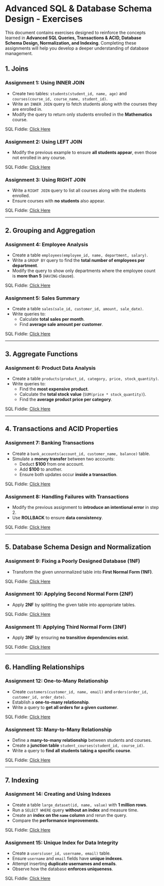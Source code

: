 # Advanced SQL & Database Schema Design - Exercises

This document contains exercises designed to reinforce the concepts learned in **Advanced SQL Queries, Transactions & ACID, Database Schema Design, Normalization, and Indexing**. Completing these assignments will help you develop a deeper understanding of database management.

## **1. Joins**
### **Assignment 1: Using INNER JOIN**
- Create two tables: `students(student_id, name, age)` and `courses(course_id, course_name, student_id)`.
- Write an `INNER JOIN` query to fetch students along with the courses they are enrolled in.
- Modify the query to return only students enrolled in the **Mathematics** course.

SQL Fiddle: [Click Here](https://sqlfiddle.com/postgresql/online-compiler?id=60b7f8e6-4792-4c48-9c41-18b17989faf9)

### **Assignment 2: Using LEFT JOIN**
- Modify the previous example to ensure **all students appear**, even those not enrolled in any course.

SQL Fiddle: [Click Here](https://sqlfiddle.com/postgresql/online-compiler?id=60b7f8e6-4792-4c48-9c41-18b17989faf9)

### **Assignment 3: Using RIGHT JOIN**
- Write a `RIGHT JOIN` query to list all courses along with the students enrolled.
- Ensure courses with **no students** also appear.

SQL Fiddle: [Click Here](https://sqlfiddle.com/postgresql/online-compiler?id=60b7f8e6-4792-4c48-9c41-18b17989faf9)

---

## **2. Grouping and Aggregation**
### **Assignment 4: Employee Analysis**
- Create a table `employees(employee_id, name, department, salary)`.
- Write a `GROUP BY` query to find the **total number of employees per department**.
- Modify the query to show only departments where the employee count is **more than 5** (`HAVING` clause).

SQL Fiddle: [Click Here](https://sqlfiddle.com/postgresql/online-compiler?id=72c852dc-0772-4233-9e77-14d905373386)

### **Assignment 5: Sales Summary**
- Create a table `sales(sale_id, customer_id, amount, sale_date)`.
- Write queries to:
  - Calculate **total sales per month**.
  - Find **average sale amount per customer**.

SQL Fiddle: [Click Here](https://sqlfiddle.com/postgresql/online-compiler?id=d857fbe6-41ca-441e-b328-540dbf9be426)

---

## **3. Aggregate Functions**
### **Assignment 6: Product Data Analysis**
- Create a table `products(product_id, category, price, stock_quantity)`.
- Write queries to:
  - Find the **most expensive product**.
  - Calculate the **total stock value** (`SUM(price * stock_quantity)`).
  - Find the **average product price per category**.

SQL Fiddle: [Click Here](https://sqlfiddle.com/postgresql/online-compiler?id=d40fd8e4-86f3-4604-8ca5-d5003ac80bb6)

---

## **4. Transactions and ACID Properties**
### **Assignment 7: Banking Transactions**
- Create a `bank_accounts(account_id, customer_name, balance)` table.
- Simulate a **money transfer** between two accounts:
  - Deduct **$100** from one account.
  - Add **$100** to another.
  - Ensure both updates occur **inside a transaction**.

SQL Fiddle: [Click Here](https://sqlfiddle.com/postgresql/online-compiler?id=df4657cf-9336-4ae3-b802-77ea503378a9)

### **Assignment 8: Handling Failures with Transactions**
- Modify the previous assignment to **introduce an intentional error** in step 2.
- Use **ROLLBACK** to ensure **data consistency**.

SQL Fiddle: [Click Here](https://sqlfiddle.com/postgresql/online-compiler?id=df4657cf-9336-4ae3-b802-77ea503378a9)

---

## **5. Database Schema Design and Normalization**
### **Assignment 9: Fixing a Poorly Designed Database (1NF)**
- Transform the given unnormalized table into **First Normal Form (1NF)**.

SQL Fiddle: [Click Here](https://sqlfiddle.com/postgresql/online-compiler?id=dd98e3ac-81cd-4d96-95d0-2874d15ededa)

### **Assignment 10: Applying Second Normal Form (2NF)**
- Apply **2NF** by splitting the given table into appropriate tables.

SQL Fiddle: [Click Here](https://sqlfiddle.com/postgresql/online-compiler?id=6c573662-9557-4d7b-9772-81ed8a526f62)

### **Assignment 11: Applying Third Normal Form (3NF)**
- Apply **3NF** by ensuring **no transitive dependencies exist**.

SQL Fiddle: [Click Here](https://sqlfiddle.com/postgresql/online-compiler?id=6a3181a2-0989-42a9-ad2c-8d6dfd82d050)

---

## **6. Handling Relationships**
### **Assignment 12: One-to-Many Relationship**
- Create `customers(customer_id, name, email)` and `orders(order_id, customer_id, order_date)`.
- Establish a **one-to-many relationship**.
- Write a query to **get all orders for a given customer**.

SQL Fiddle: [Click Here](https://sqlfiddle.com/postgresql/online-compiler?id=01a4a3b7-cbdc-495a-acb1-9035f540a797)

### **Assignment 13: Many-to-Many Relationship**
- Define a **many-to-many relationship** between students and courses.
- Create a **junction table** `student_courses(student_id, course_id)`.
- Write a query to **find all students taking a specific course**.

SQL Fiddle: [Click Here](https://sqlfiddle.com/postgresql/online-compiler?id=4f11dafe-65c0-47a2-bff4-8ff92bafe714)

---

## **7. Indexing**
### **Assignment 14: Creating and Using Indexes**
- Create a table `large_dataset(id, name, value)` with **1 million rows**.
- Run a `SELECT WHERE` query **without an index** and measure time.
- Create an **index on the `name` column** and rerun the query.
- Compare the **performance improvements**.

SQL Fiddle: [Click Here](https://sqlfiddle.com/postgresql/online-compiler?id=57d80ef5-3627-4132-a0b2-a05dd020849b)

### **Assignment 15: Unique Index for Data Integrity**
- Create a `users(user_id, username, email)` table.
- Ensure `username` and `email` fields have **unique indexes**.
- Attempt inserting **duplicate usernames and emails**.
- Observe how the database **enforces uniqueness**.

SQL Fiddle: [Click Here](https://sqlfiddle.com/postgresql/online-compiler?id=f22f41df-81a7-4e92-82ff-8d59d300bab9)




